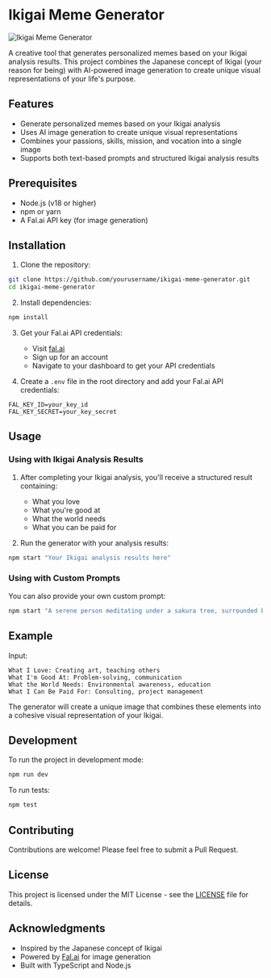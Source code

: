 # Ikigai Meme Generator

![Ikigai Meme Generator](https://v3.fal.media/files/elephant/AuJOskIPXXBH4Ae-JtgqA.png)

A creative tool that generates personalized memes based on your Ikigai analysis results. This project combines the Japanese concept of Ikigai (your reason for being) with AI-powered image generation to create unique visual representations of your life's purpose.

## Features

- Generate personalized memes based on your Ikigai analysis
- Uses AI image generation to create unique visual representations
- Combines your passions, skills, mission, and vocation into a single image
- Supports both text-based prompts and structured Ikigai analysis results

## Prerequisites

- Node.js (v18 or higher)
- npm or yarn
- A Fal.ai API key (for image generation)

## Installation

1. Clone the repository:
```bash
git clone https://github.com/yourusername/ikigai-meme-generator.git
cd ikigai-meme-generator
```

2. Install dependencies:
```bash
npm install
```

3. Get your Fal.ai API credentials:
   - Visit [fal.ai](https://fal.ai/)
   - Sign up for an account
   - Navigate to your dashboard to get your API credentials

4. Create a `.env` file in the root directory and add your Fal.ai API credentials:
```
FAL_KEY_ID=your_key_id
FAL_KEY_SECRET=your_key_secret
```

## Usage

### Using with Ikigai Analysis Results

1. After completing your Ikigai analysis, you'll receive a structured result containing:
   - What you love
   - What you're good at
   - What the world needs
   - What you can be paid for

2. Run the generator with your analysis results:
```bash
npm start "Your Ikigai analysis results here"
```

### Using with Custom Prompts

You can also provide your own custom prompt:
```bash
npm start "A serene person meditating under a sakura tree, surrounded by elements representing [your passions], [your skills], [world needs], and [your vocation]"
```

## Example

Input:
```
What I Love: Creating art, teaching others
What I'm Good At: Problem-solving, communication
What the World Needs: Environmental awareness, education
What I Can Be Paid For: Consulting, project management
```

The generator will create a unique image that combines these elements into a cohesive visual representation of your Ikigai.

## Development

To run the project in development mode:
```bash
npm run dev
```

To run tests:
```bash
npm test
```

## Contributing

Contributions are welcome! Please feel free to submit a Pull Request.

## License

This project is licensed under the MIT License - see the [LICENSE](LICENSE) file for details.

## Acknowledgments

- Inspired by the Japanese concept of Ikigai
- Powered by [Fal.ai](https://fal.ai/) for image generation
- Built with TypeScript and Node.js 